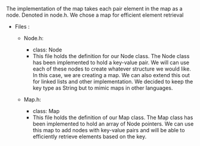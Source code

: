 The implementation of the map takes each pair element in the map as a
node. Denoted in node.h. We chose a map for efficient element retrieval

- Files :
   - Node.h:
        - class: Node
        - This file holds the definition for our Node class. The Node class has been implemented to hold a key-value pair.
          We will can use each of these nodes to create whatever structure we would like. In this case, we are creating a map.
          We can also extend this out for linked lists and other implementation. We decided to keep the key type as String but
          to mimic maps in other languages.

    - Map.h:
        - class: Map
        - This file holds the definition of our Map class. The Map class has been implemented to hold an
          array of Node pointers. We can use this map to add nodes with key-value pairs and will be able to
          efficiently retrieve elements based on the key.
